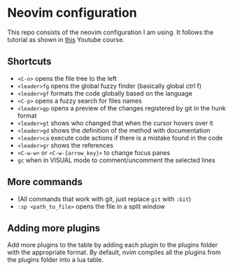 # Neovim configuration

This repo consists of the neovim configuration I am using. It follows the tutorial as shown in [this](https://www.youtube.com/playlist?list=PLsz00TDipIffreIaUNk64KxTIkQaGguqn) Youtube course.

## Shortcuts

- `<C-n>` opens the file tree to the left
- `<leader>fg` opens the global fuzzy finder (basically global ctrl f)
- `<leader>gf` formats the code globally based on the language
- `<C-p>` opens a fuzzy search for files names
- `<leader>gp` opens a preview of the changes registered by git in the hunk format
- `<leader>gt` shows who changed that when the cursor hovers over it
- `<leader>gd` shows the definition of the method with documentation
- `<leader>ca` execute code actions if there is a mistake found in the code
- `<leader>gr` shows the references
- `<C-w-w>` or `<C-w-{arrow_key}>` to change focus panes  
- `gc` when in VISUAL mode to comment/uncomment the selected lines

## More commands

- (All commands that work with git, just replace `git` with `:Git`)
- `:sp <path_to_file>` opens the file in a split window

## Adding more plugins

Add more plugins to the table by adding each plugin to the plugins folder with the appropriate format.
By default, nvim compiles all the plugins from the plugins folder into a lua table.
